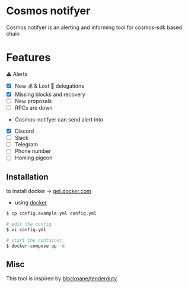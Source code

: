 # Cosmos notifyer

Cosmos notifyer is an alerting and informing tool for cosmos-sdk based chain


# Features

:warning: Alerts

- [x] New :moneybag: & Lost :money_with_wings: delegations
- [x] Missing blocks and recovery
- [ ] New proposals
- [ ] RPCs are down

* Cosmos-notifyer can send alert into 

- [x] Discord
- [ ] Slack
- [ ] Telegram
- [ ] Phone number
- [ ] Homing pigeon 

## Installation

to install docker -> [get.docker.com](https://get.docker.com)

* using [docker](https://docker.com)


```bash
$ cp config.example.yml config.yml

# edit the config
$ vi config.yml

# start the container
$ docker-compose up -d
```

## Misc

This tool is inspired by [blockpane/tenderduty](https://github.com/blockpane/tenderduty)
